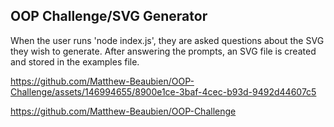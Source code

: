 ## OOP Challenge/SVG Generator

When the user runs 'node index.js', they are asked questions about the SVG they wish to generate. After answering the prompts, an SVG file is created and stored in the examples file.




https://github.com/Matthew-Beaubien/OOP-Challenge/assets/146994655/8900e1ce-3baf-4cec-b93d-9492d44607c5


https://github.com/Matthew-Beaubien/OOP-Challenge


